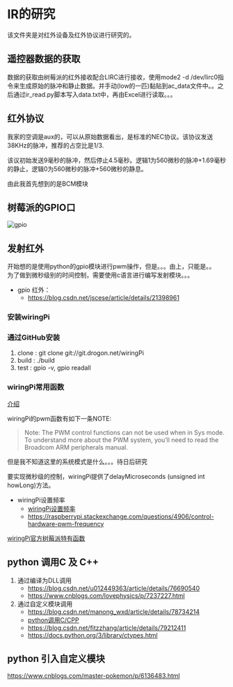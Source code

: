 # IR的研究

该文件夹是对红外设备及红外协议进行研究的。

## 遥控器数据的获取

数据的获取由树莓派的红外接收配合LIRC进行接收，使用mode2 -d /dev/lirc0指令来生成原始的脉冲和静止数据。并手动(low的一匹)黏贴到ac_data文件中。。之后通过ir_read.py脚本写入data.txt中，再由Excel进行读取。。。

## 红外协议

我家的空调是aux的，可以从原始数据看出，是标准的NEC协议。该协议发送38KHz的脉冲，推荐的占空比是1/3.

该议初始发送9毫秒的脉冲，然后停止4.5毫秒。逻辑1为560微秒的脉冲+1.69毫秒的静止，逻辑0为560微秒的脉冲+560微秒的静息。

由此我首先想到的是BCM模块

## 树莓派的GPIO口
![gpio](http://imgsrc.baidu.com/forum/w%3D580/sign=525a7424f11f4134e0370576151e95c1/3be33ed7912397dd550071c35582b2b7d2a287dc.jpg)

## 发射红外

开始想的是使用python的gpio模块进行pwm操作，但是。。。由上，只能是。。  
为了做到微秒级别的时间控制，需要使用c语言进行编写发射模块。。。

- gpio 红外：
    - https://blog.csdn.net/jscese/article/details/21398961

### 安装wiringPi

### 通过GitHub安装
1. clone : git clone git://git.drogon.net/wiringPi
2. build : ./build
3. test : gpio -v, gpio readall

### wiringPi常用函数

[介绍](https://www.cnblogs.com/lulipro/p/5992172.html)

wiringPi的pwm函数有如下一条NOTE:

> Note: The PWM control functions can not be used when in Sys mode. To understand more about the PWM system, you’ll need to read the Broadcom ARM peripherals manual.

但是我不知道这里的系统模式是什么。。。待日后研究

要实现微秒级的控制，wiringPi提供了delayMicroseconds (unsigned int howLong)方法。

- wiringPi设置频率
    - [wiringPi设置频率](http://tieba.baidu.com/p/4753142928)
    - https://raspberrypi.stackexchange.com/questions/4906/control-hardware-pwm-frequency

[wiringPi官方树莓派特有函数](http://wiringpi.com/reference/raspberry-pi-specifics/)

## python 调用C 及 C++

1. 通过编译为DLL调用
    - https://blog.csdn.net/u012449363/article/details/76690540
    - https://www.cnblogs.com/lovephysics/p/7237227.html
2. 通过自定义模块调用
    - https://blog.csdn.net/manong_wxd/article/details/78734214
    - [python调用C/CPP](https://www.jianshu.com/p/cd28e8b0cce1)
    - https://blog.csdn.net/fitzzhang/article/details/79212411
    - https://docs.python.org/3/library/ctypes.html

## python 引入自定义模块

https://www.cnblogs.com/master-pokemon/p/6136483.html
